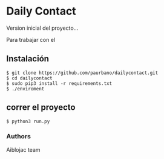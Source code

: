 # Daily Contact
Version inicial del proyecto...

Para trabajar con el

## Instalación

    $ git clone https://github.com/paurbano/dailycontact.git
    $ cd dailycontact
    $ sudo pip3 install -r requirements.txt
    $ ./enviroment

## correr el proyecto

    $ python3 run.py

### Authors
Aiblojac team